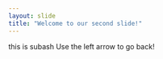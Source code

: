 ```yaml
---
layout: slide
title: "Welcome to our second slide!"
---
```

this is subash
Use the left arrow to go back!
